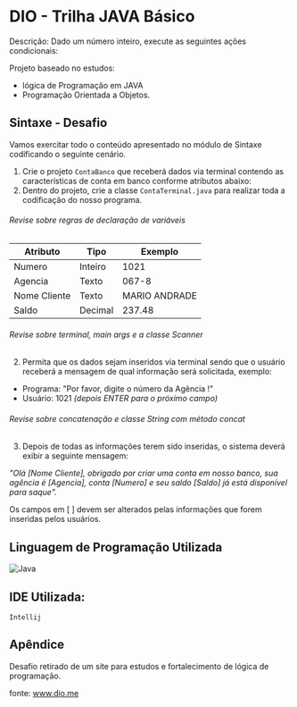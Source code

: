 
# DIO - Trilha JAVA Básico 

Descrição: 
    Dado um número inteiro, execute as seguintes ações condicionais:

Projeto baseado no estudos:
      
* lógica de Programação em JAVA
* Programação Orientada a Objetos.
## Sintaxe - Desafio

Vamos exercitar todo o conteúdo apresentado no módulo de Sintaxe codificando o seguinte cenário.

1. Crie o projeto `ContaBanco` que receberá dados via terminal contendo as características de conta em banco conforme atributos abaixo:
2. Dentro do projeto, crie a classe `ContaTerminal.java` para realizar toda a codificação do nosso programa.

###### Revise sobre regras de declaração de variáveis

| Atributo  | Tipo     | Exemplo   
| --------- | ---------| ------- 
| Numero    | Inteiro  | 1021 
| Agencia   | Texto    | 067-8
| Nome Cliente | Texto    | MARIO ANDRADE
| Saldo | Decimal |237.48


###### Revise sobre terminal, main args e a classe Scanner
2. Permita que os dados sejam inseridos via terminal sendo que o usuário receberá a mensagem de qual informação será solicitada, exemplo:

* Programa: "Por favor, digite o número da Agência !"
* Usuário: 1021 *(depois ENTER para o próximo campo)* 

###### Revise sobre concatenação e classe String com método concat

3. Depois de todas as informações terem sido inseridas, o sistema deverá exibir a seguinte mensagem:

*"Olá [Nome Cliente], obrigado por criar uma conta em nosso banco, sua agência é [Agencia], conta [Numero] e seu saldo [Saldo] já está disponível para saque".*

Os campos em [ ] devem ser alterados pelas informações que forem inseridas pelos usuários.
## Linguagem de Programação Utilizada

![Java](https://img.shields.io/badge/java-%23ED8B00.svg?style=for-the-badge&logo=openjdk&logoColor=white)
## IDE Utilizada:



`Intellij`



## Apêndice

Desafio retirado de um site para estudos e fortalecimento de lógica de programação. 

fonte: 
    www.dio.me